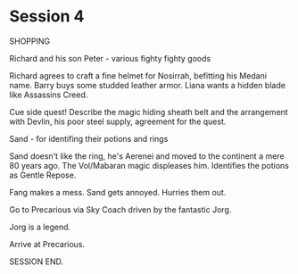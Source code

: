 # Session 4

SHOPPING

Richard and his son Peter - various fighty fighty goods

Richard agrees to craft a fine helmet for Nosirrah, befitting his Medani name. Barry buys some studded leather armor. Liana wants a hidden blade like Assassins Creed.

Cue side quest! Describe the magic hiding sheath belt and the arrangement with Devlin, his poor steel supply, agreement for the quest.

Sand - for identifing their potions and rings

Sand doesn't like the ring, he's Aerenei and moved to the continent a mere 80 years ago. The Vol/Mabaran magic displeases him. Identifies the potions as Gentle Repose.

Fang makes a mess. Sand gets annoyed. Hurries them out.

Go to Precarious via Sky Coach driven by the fantastic Jorg.

Jorg is a legend.

Arrive at Precarious.

SESSION END.
